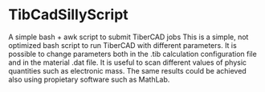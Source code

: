 TibCadSillyScript
=================

A simple bash + awk script to submit TiberCAD jobs
This is a simple, not optimized bash script to run TiberCAD with different parameters.
It is possible to change parameters both in the .tib calculation configuration file and in the material .dat file.
It is useful to scan different values of physic quantities such as electronic mass.
The same results could be achieved also using propietary software such as MathLab.
